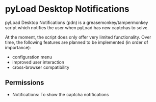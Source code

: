 # pyLoad Desktop Notifications
pyLoad Desktop Notifications (pdn) is a greasemonkey/tampermonkey script which notifies the user when pyLoad has new captchas to solve. 

At the moment, the script does only offer very limited functionality. Over time, the following features are planned to be implemented (in order of importance):
* configuration menu
* improved user interaction
* cross-browser compatibility

## Permissions
* Notifications: To show the captcha notifications

